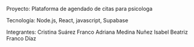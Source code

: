 Proyecto: Plataforma de agendado de citas para psicologa

Tecnología: Node.js, React, javascript, Supabase

Integrantes:
Cristina Suárez Franco
Adriana Medina Nuñez
Isabel Beatriz Franco Díaz 
